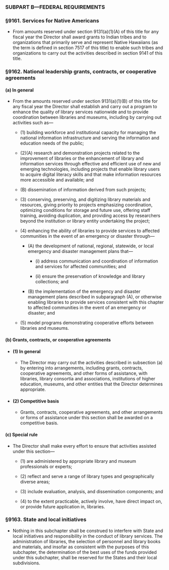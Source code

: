 ### SUBPART B—FEDERAL REQUIREMENTS

### §9161. Services for Native Americans
* From amounts reserved under section 9131(a)(1)(A) of this title for any fiscal year the Director shall award grants to Indian tribes and to organizations that primarily serve and represent Native Hawaiians (as the term is defined in section 7517 of this title) to enable such tribes and organizations to carry out the activities described in section 9141 of this title.

### §9162. National leadership grants, contracts, or cooperative agreements
#### (a) In general
* From the amounts reserved under section 9131(a)(1)(B) of this title for any fiscal year the Director shall establish and carry out a program to enhance the quality of library services nationwide and to provide coordination between libraries and museums, including by carrying out activities such as—

  * (1) building workforce and institutional capacity for managing the national information infrastructure and serving the information and education needs of the public;

  * (2)(A) research and demonstration projects related to the improvement of libraries or the enhancement of library and information services through effective and efficient use of new and emerging technologies, including projects that enable library users to acquire digital literacy skills and that make information resources more accessible and available; and

  * (B) dissemination of information derived from such projects;

  * (3) conserving, preserving, and digitizing library materials and resources, giving priority to projects emphasizing coordination, optimizing conditions for storage and future use, offering staff training, avoiding duplication, and providing access by researchers beyond the institution or library entity undertaking the project;

  * (4) enhancing the ability of libraries to provide services to affected communities in the event of an emergency or disaster through—

    * (A) the development of national, regional, statewide, or local emergency and disaster management plans that—

      * (i) address communication and coordination of information and services for affected communities; and

      * (ii) ensure the preservation of knowledge and library collections; and


    * (B) the implementation of the emergency and disaster management plans described in subparagraph (A), or otherwise enabling libraries to provide services consistent with this chapter to affected communities in the event of an emergency or disaster; and


  * (5) model programs demonstrating cooperative efforts between libraries and museums.

#### (b) Grants, contracts, or cooperative agreements
* #### (1) In general
  * The Director may carry out the activities described in subsection (a) by entering into arrangements, including grants, contracts, cooperative agreements, and other forms of assistance, with libraries, library consortia and associations, institutions of higher education, museums, and other entities that the Director determines appropriate.

* #### (2) Competitive basis
  * Grants, contracts, cooperative agreements, and other arrangements or forms of assistance under this section shall be awarded on a competitive basis.

#### (c) Special rule
* The Director shall make every effort to ensure that activities assisted under this section—

  * (1) are administered by appropriate library and museum professionals or experts;

  * (2) reflect and serve a range of library types and geographically diverse areas;

  * (3) include evaluation, analysis, and dissemination components; and

  * (4) to the extent practicable, actively involve, have direct impact on, or provide future application in, libraries.

### §9163. State and local initiatives
* Nothing in this subchapter shall be construed to interfere with State and local initiatives and responsibility in the conduct of library services. The administration of libraries, the selection of personnel and library books and materials, and insofar as consistent with the purposes of this subchapter, the determination of the best uses of the funds provided under this subchapter, shall be reserved for the States and their local subdivisions.